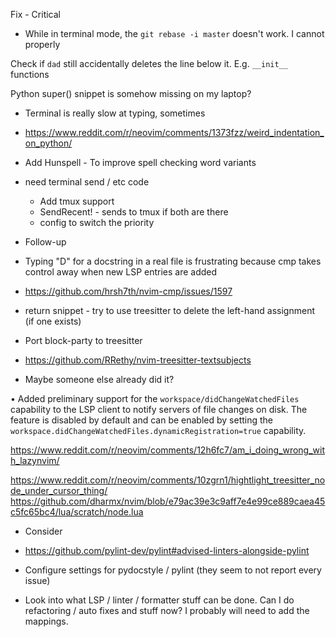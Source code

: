 Fix - Critical
- While in terminal mode, the `git rebase -i master` doesn't work. I cannot <ESC> properly




Check if `dad` still accidentally deletes the line below it. E.g. `__init__` functions


Python super() snippet is somehow missing on my laptop?

- Terminal is really slow at typing, sometimes
- https://www.reddit.com/r/neovim/comments/1373fzz/weird_indentation_on_python/


- Add Hunspell - To improve spell checking word variants

- need terminal send / etc code
  - Add tmux support
  - SendRecent! - sends to tmux if both are there
   - config to switch the priority



- Follow-up
 - Typing "D" for a docstring in a real file is frustrating because cmp takes control away when new  LSP entries are added
  - https://github.com/hrsh7th/nvim-cmp/issues/1597


- return snippet - try to use treesitter to delete the left-hand assignment (if one exists)


- Port block-party to treesitter
 - https://github.com/RRethy/nvim-treesitter-textsubjects
  - Maybe someone else already did it?


• Added preliminary support for the `workspace/didChangeWatchedFiles` capability
  to the LSP client to notify servers of file changes on disk. The feature is
  disabled by default and can be enabled by setting the
  `workspace.didChangeWatchedFiles.dynamicRegistration=true` capability.

https://www.reddit.com/r/neovim/comments/12h6fc7/am_i_doing_wrong_with_lazynvim/


https://www.reddit.com/r/neovim/comments/10zgrn1/hightlight_treesitter_node_under_cursor_thing/
https://github.com/dharmx/nvim/blob/e79ac39e3c9aff7e4e99ce889caea45c5fc65bc4/lua/scratch/node.lua

- Consider
 - https://github.com/pylint-dev/pylint#advised-linters-alongside-pylint

- Configure settings for pydocstyle / pylint (they seem to not report every issue)

- Look into what LSP / linter / formatter stuff can be done. Can I do refactoring / auto
fixes and stuff now? I probably will need to add the mappings.
